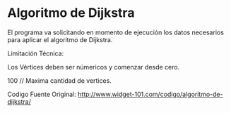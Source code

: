 Algoritmo de Dijkstra
========
El programa va solicitando en momento de ejecución
los datos necesarios para aplicar el algoritmo de Dijkstra.

Limitación Técnica:

Los Vértices deben ser númericos y comenzar desde cero.

100 // Maxima cantidad de vertices.

Codigo Fuente Original: http://www.widget-101.com/codigo/algoritmo-de-dijkstra/
